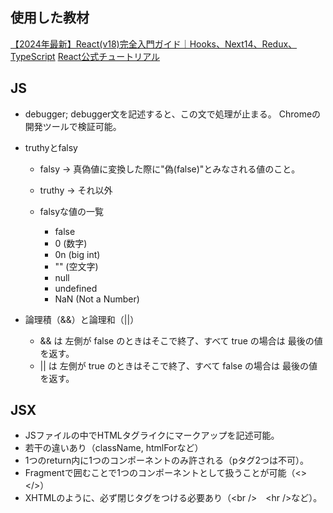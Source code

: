## 使用した教材
[【2024年最新】React(v18)完全入門ガイド｜Hooks、Next14、Redux、TypeScript](https://www.udemy.com/course/react-complete-guide/)
[React公式チュートリアル](https://ja.react.dev/learn)

## JS
- debugger;
debugger文を記述すると、この文で処理が止まる。
Chromeの開発ツールで検証可能。

- truthyとfalsy
  - falsy → 真偽値に変換した際に"偽(false)"とみなされる値のこと。
  - truthy → それ以外
 
  - falsyな値の一覧
    - false
    - 0 (数字)
    - 0n (big int)
    - "" (空文字)
    - null
    - undefined
    - NaN (Not a Number)

- 論理積（&&）と論理和（||）
  - && は 左側が false のときはそこで終了、すべて true の場合は 最後の値 を返す。
  - || は 左側が true のときはそこで終了、すべて false の場合は 最後の値 を返す。

## JSX
- JSファイルの中でHTMLタグライクにマークアップを記述可能。
- 若干の違いあり（className, htmlForなど）
- 1つのreturn内に1つのコンポーネントのみ許される（pタグ2つは不可）。
- Fragmentで囲むことで1つのコンポーネントとして扱うことが可能（<></>）
- XHTMLのように、必ず閉じタグをつける必要あり（\<br />　\<hr />など）。
